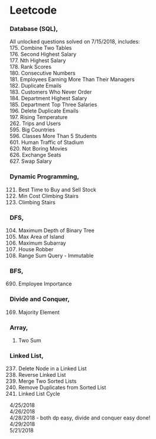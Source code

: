 # Leetcode

### Database (SQL),
All unlocked questions solved on 7/15/2018, includes: <br />
175. Combine Two Tables <br />
176. Second Highest Salary <br />
177. Nth Highest Salary <br />
178. Rank Scores <br />
180. Consecutive Numbers <br />
181. Employees Earning More Than Their Managers <br />
182. Duplicate Emails <br />
183. Customers Who Never Order <br />
184. Department Highest Salary <br />
185. Department Top Three Salaries <br />
196. Delete Duplicate Emails <br />
197. Rising Temperature <br />
262. Trips and Users <br />
595. Big Countries <br />
596. Classes More Than 5 Students <br />
601. Human Traffic of Stadium <br />
620. Not Boring Movies <br />
626. Exchange Seats <br />
627. Swap Salary <br />

### Dynamic Programming,
121. Best Time to Buy and Sell Stock
746. Min Cost Climbing Stairs
70.  Climbing Stairs

### DFS,
104. Maximum Depth of Binary Tree
695. Max Area of Island
53.  Maximum Subarray
198. House Robber
303. Range Sum Query - Immutable

### BFS,
690. Employee Importance

### Divide and Conquer,
169. Majority Element

### Array,
1. Two Sum

### Linked List,
237. Delete Node in a Linked List
206. Reverse Linked List
21. Merge Two Sorted Lists
83. Remove Duplicates from Sorted List
141. Linked List Cycle

4/25/2018 <br />
4/26/2018 <br />
4/28/2018 - both dp easy, divide and conquer easy done! <br />
4/29/2018 <br />
5/21/2018 <br />
